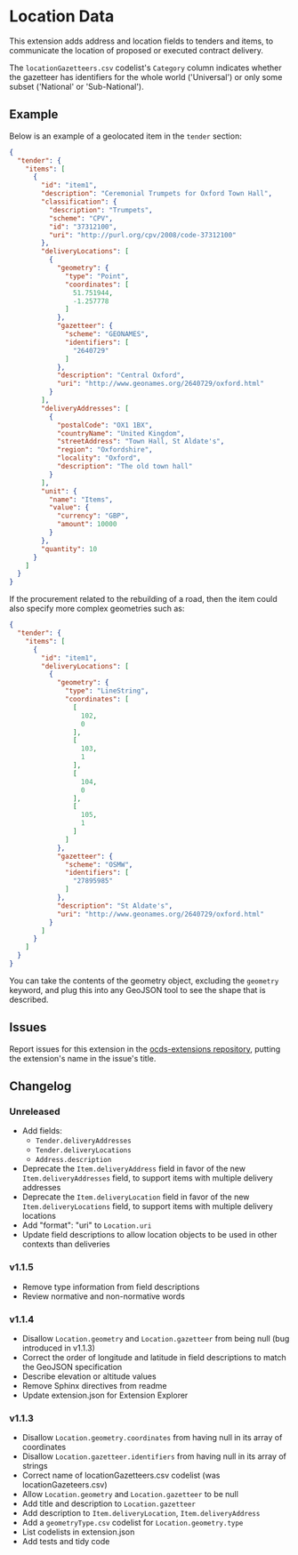 # Location Data

This extension adds address and location fields to tenders and items, to communicate the location of proposed or executed contract delivery.

The `locationGazetteers.csv` codelist's `Category` column indicates whether the gazetteer has identifiers for the whole world ('Universal') or only some subset ('National' or 'Sub-National').

## Example

Below is an example of a geolocated item in the `tender` section:

```json
{
  "tender": {
    "items": [
      {
        "id": "item1",
        "description": "Ceremonial Trumpets for Oxford Town Hall",
        "classification": {
          "description": "Trumpets",
          "scheme": "CPV",
          "id": "37312100",
          "uri": "http://purl.org/cpv/2008/code-37312100"
        },
        "deliveryLocations": [
          {
            "geometry": {
              "type": "Point",
              "coordinates": [
                51.751944,
                -1.257778
              ]
            },
            "gazetteer": {
              "scheme": "GEONAMES",
              "identifiers": [
                "2640729"
              ]
            },
            "description": "Central Oxford",
            "uri": "http://www.geonames.org/2640729/oxford.html"
          }
        ],
        "deliveryAddresses": [
          {
            "postalCode": "OX1 1BX",
            "countryName": "United Kingdom",
            "streetAddress": "Town Hall, St Aldate's",
            "region": "Oxfordshire",
            "locality": "Oxford",
            "description": "The old town hall"
          }
        ],
        "unit": {
          "name": "Items",
          "value": {
            "currency": "GBP",
            "amount": 10000
          }
        },
        "quantity": 10
      }
    ]
  }
}
```

If the procurement related to the rebuilding of a road, then the item could also specify more complex geometries such as:

```json
{
  "tender": {
    "items": [
      {
        "id": "item1",
        "deliveryLocations": [
          {
            "geometry": {
              "type": "LineString",
              "coordinates": [
                [
                  102,
                  0
                ],
                [
                  103,
                  1
                ],
                [
                  104,
                  0
                ],
                [
                  105,
                  1
                ]
              ]
            },
            "gazetteer": {
              "scheme": "OSMW",
              "identifiers": [
                "27895985"
              ]
            },
            "description": "St Aldate's",
            "uri": "http://www.geonames.org/2640729/oxford.html"
          }
        ]
      }
    ]
  }
}
```

You can take the contents of the geometry object, excluding the `geometry` keyword, and plug this into any GeoJSON tool to see the shape that is described.

## Issues

Report issues for this extension in the [ocds-extensions repository](https://github.com/open-contracting/ocds-extensions/issues), putting the extension's name in the issue's title.

## Changelog

### Unreleased

- Add fields:
  - `Tender.deliveryAddresses`
  - `Tender.deliveryLocations`
  - `Address.description`
- Deprecate the `Item.deliveryAddress` field in favor of the new `Item.deliveryAddresses` field, to support items with multiple delivery addresses
- Deprecate the `Item.deliveryLocation` field in favor of the new `Item.deliveryLocations` field, to support items with multiple delivery locations
- Add "format": "uri" to `Location.uri`
- Update field descriptions to allow location objects to be used in other contexts than deliveries

### v1.1.5

- Remove type information from field descriptions
- Review normative and non-normative words

### v1.1.4

- Disallow `Location.geometry` and `Location.gazetteer` from being null (bug introduced in v1.1.3)
- Correct the order of longitude and latitude in field descriptions to match the GeoJSON specification
- Describe elevation or altitude values
- Remove Sphinx directives from readme
- Update extension.json for Extension Explorer

### v1.1.3

- Disallow `Location.geometry.coordinates` from having null in its array of coordinates
- Disallow `Location.gazetteer.identifiers` from having null in its array of strings
- Correct name of locationGazetteers.csv codelist (was locationGazeteers.csv)
- Allow `Location.geometry` and `Location.gazetteer` to be null
- Add title and description to `Location.gazetteer`
- Add description to `Item.deliveryLocation`, `Item.deliveryAddress`
- Add a `geometryType.csv` codelist for `Location.geometry.type`
- List codelists in extension.json
- Add tests and tidy code

